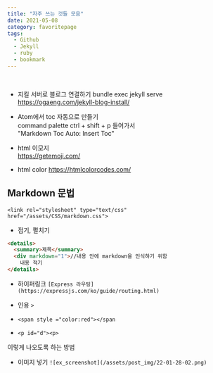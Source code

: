 ```yaml
---
title: "자주 쓰는 것들 모음"
date: 2021-05-08
category: favoritepage
tags:
  - Github
  - Jekyll
  - ruby
  - bookmark
---
```



<br>
<link rel="stylesheet" type="text/css" href="/assets/CSS/markdown.css">

- 지킬 서버로 블로그 연결하기 
  bundle exec jekyll serve <br>
  <https://ogaeng.com/jekyll-blog-install/>



- Atom에서 toc 자동으로 만들기  
  command palette ctrl + shift + p 들어가서   
  "Markdown Toc Auto: Insert Toc"  


- html 이모지  
  <https://getemoji.com/>

- html color
  <https://htmlcolorcodes.com/>



## Markdown 문법

`<link rel="stylesheet" type="text/css" href="/assets/CSS/markdown.css">`


- 접기, 펼치기

```html
<details>
  <summary>제목</summary>
  <div markdown="1">//내용 안에 markdown을 인식하기 위함
    내용 적기
</details>
```



- 하이퍼링크 
`[Express 라우팅](https://expressjs.com/ko/guide/routing.html)`

- 인용 
`>` 

- `<span style ="color:red"></span`

- `<p id="d"><p>`
<p id="d">이렇게 나오도록 하는 방법</P>

- 이미지 넣기 
`![ex_screenshot](/assets/post_img/22-01-28-02.png)`